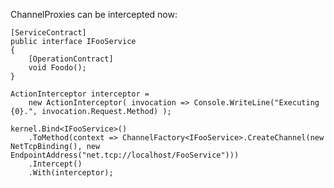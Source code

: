 ChannelProxies can be intercepted now:    
	
    [ServiceContract]
    public interface IFooService
    {
        [OperationContract]
        void Foodo();
    }

    ActionInterceptor interceptor =
        new ActionInterceptor( invocation => Console.WriteLine("Executing {0}.", invocation.Request.Method) );

    kernel.Bind<IFooService>()
        .ToMethod(context => ChannelFactory<IFooService>.CreateChannel(new NetTcpBinding(), new EndpointAddress("net.tcp://localhost/FooService")))
	    .Intercept()
	    .With(interceptor);
